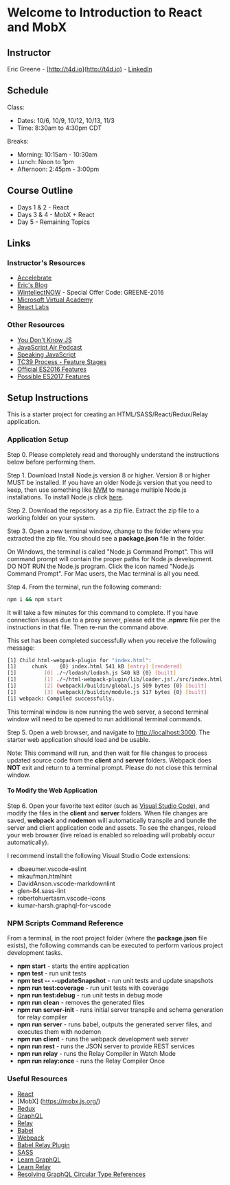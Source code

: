 # Welcome to Introduction to React and MobX

## Instructor

Eric Greene - [http://t4d.io](http://t4d.io) - [LinkedIn](https://www.linkedin.com/in/ericwgreene)

## Schedule

Class:

- Dates: 10/6, 10/9, 10/12, 10/13, 11/3
- Time: 8:30am to 4:30pm CDT

Breaks:

- Morning: 10:15am - 10:30am
- Lunch: Noon to 1pm
- Afternoon: 2:45pm - 3:00pm

## Course Outline

- Days 1 & 2 - React
- Days 3 & 4 - MobX + React
- Day 5 - Remaining Topics

## Links

### Instructor's Resources

- [Accelebrate](http://www.accelebrate.com/)
- [Eric's Blog](http://t4d.io/)
- [WintellectNOW](https://www.wintellectnow.com/Home/Instructor?instructorId=EricGreene) - Special Offer Code: GREENE-2016
- [Microsoft Virtual Academy](https://mva.microsoft.com/search/SearchResults.aspx#!q=Eric%20Greene&lang=1033)
- [React Labs](https://github.com/Microsoft/TechnicalCommunityContent/tree/master/Web%20Frameworks/React)

### Other Resources

- [You Don't Know JS](https://github.com/getify/You-Dont-Know-JS)
- [JavaScript Air Podcast](http://javascriptair.podbean.com/)
- [Speaking JavaScript](http://speakingjs.com/es5/)
- [TC39 Process - Feature Stages](http://www.2ality.com/2015/11/tc39-process.html)
- [Official ES2016 Features](http://www.2ality.com/2016/01/ecmascript-2016.html)
- [Possible ES2017 Features](http://www.2ality.com/2016/02/ecmascript-2017.html)

## Setup Instructions

This is a starter project for creating an HTML/SASS/React/Redux/Relay application.

### Application Setup

Step 0. Please completely read and thoroughly understand the instructions below before performing them.

Step 1. Download Install Node.js version 8 or higher. Version 8 or higher MUST be installed. If you have an older Node.js version that you need to keep, then use something like [NVM](https://www.npmjs.com/package/nvm) to manage multiple Node.js installations. To install Node.js click [here](https://nodejs.org).

Step 2. Download the repository as a zip file. Extract the zip file to a working folder on your system.

Step 3. Open a new terminal window, change to the folder where you extracted the zip file. You should see a **package.json** file in the folder.

On Windows, the terminal is called "Node.js Command Prompt". This will command prompt will contain the proper paths for Node.js development. DO NOT RUN the Node.js program. Click the icon named "Node.js Command Prompt". For Mac users, the Mac terminal is all you need.

Step 4. From the terminal, run the following command:

```bash
npm i && npm start
```

It will take a few minutes for this command to complete. If you have connection issues due to a proxy server, please edit the **.npmrc** file per the instructions in that file. Then re-run the command above.

This set has been completed successfully when you receive the following message:

```bash
[1] Child html-webpack-plugin for "index.html":
[1]     chunk    {0} index.html 541 kB [entry] [rendered]
[1]         [0] ./~/lodash/lodash.js 540 kB {0} [built]
[1]         [1] ./~/html-webpack-plugin/lib/loader.js!./src/index.html 607 bytes {0} [built]
[1]         [2] (webpack)/buildin/global.js 509 bytes {0} [built]
[1]         [3] (webpack)/buildin/module.js 517 bytes {0} [built]
[1] webpack: Compiled successfully.
```

This terminal window is now running the web server, a second terminal window will need to be opened to run additional terminal commands.

Step 5. Open a web browser, and navigate to [http://localhost:3000](http://localhost:3000).  The starter web application should load and be usable.

Note: This command will run, and then wait for file changes to process updated source code from the **client** and **server** folders. Webpack does **NOT** exit and return to a terminal prompt. Please do not close this terminal window.

#### To Modify the Web Application

Step 6. Open your favorite text editor (such as [Visual Studio Code](https://code.visualstudio.com)), and modify the files in the **client** and **server** folders. When file changes are saved, **webpack** and **nodemon** will automatically transpile and bundle the server and client application code and assets. To see the changes, reload your web browser (live reload is enabled so reloading will probably occur automatically).

I recommend install the following Visual Studio Code extensions:

- dbaeumer.vscode-eslint
- mkaufman.htmlhint
- DavidAnson.vscode-markdownlint
- glen-84.sass-lint
- robertohuertasm.vscode-icons
- kumar-harsh.graphql-for-vscode

### NPM Scripts Command Reference

From a terminal, in the root project folder (where the **package.json** file exists), the following commands can be executed to perform various project development tasks.

- **npm start** - starts the entire application
- **npm test** - run unit tests
- **npm test -- --updateSnapshot** - run unit tests and update snapshots
- **npm run test:coverage** - run unit tests with coverage
- **npm run test:debug** - run unit tests in debug mode
- **npm run clean** - removes the generated files
- **npm run server-init** - runs initial server transpile and schema generation for relay compiler
- **npm run server** - runs babel, outputs the generated server files, and executes them with nodemon
- **npm run client** - runs the webpack development web server
- **npm run rest** - runs the JSON server to provide REST services
- **npm run relay** - runs the Relay Compiler in Watch Mode
- **npm run relay:once** - runs the Relay Compiler Once

### Useful Resources

- [React](https://facebook.github.io/react/)
- [MobX] (https://mobx.js.org/)
- [Redux](http://redux.js.org/)
- [GraphQL](http://graphql.org/)
- [Relay](https://facebook.github.io/relay/)
- [Babel](https://babeljs.io/)
- [Webpack](https://webpack.github.io/)
- [Babel Relay Plugin](https://facebook.github.io/relay/docs/guides-babel-plugin.html)
- [SASS](http://sass-lang.com/)
- [Learn GraphQL](https://learngraphql.com/)
- [Learn Relay](https://www.learnrelay.org/)
- [Resolving GraphQL Circular Type References](http://t4d.io/resolving-graphql-circular-type-references/)
